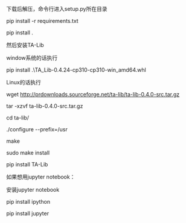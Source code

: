 下载后解压，命令行进入setup.py所在目录

pip install -r requirements.txt

pip install .

然后安装TA-Lib

window系统的话执行 

pip install .\TA_Lib-0.4.24-cp310-cp310-win_amd64.whl

Linux的话执行

wget http://prdownloads.sourceforge.net/ta-lib/ta-lib-0.4.0-src.tar.gz

tar -xzvf ta-lib-0.4.0-src.tar.gz

cd ta-lib/

./configure --prefix=/usr

make

sudo make install

pip install TA-Lib

如果想用jupyter notebook：

安装jupyter notebook

pip install ipython

pip install jupyter
